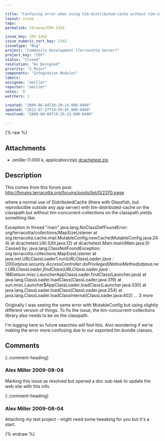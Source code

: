 ```yaml
---

title: "Confusing error when using tim-distributed-cache without tim-concurrent-collections on classpath"
layout: issue
tags: 
permalink: /browse/CDV-1342

issue_key: CDV-1342
issue_numeric_sort_key: 1342
issuetype: "Bug"
project: "Community Development (Terracotta Server)"
project_key: "CDV"
status: "Closed"
resolution: "As Designed"
priority: "2 Major"
components: "Integration Modules"
labels: 
assignee: "amiller"
reporter: "amiller"
votes:  0
watchers: 1

created: "2009-08-04T10:20:14.000-0400"
updated: "2012-07-27T19:59:45.000-0400"
resolved: "2009-08-04T10:35:15.000-0400"

---
```




{% raw %}


## Attachments
  
* <em>amiller</em> (1.000 k, application/zip) [dcachetest.zip](/attachments/CDV/CDV-1342/dcachetest.zip)
  



## Description

<div markdown="1" class="description">

This comes from this forum post:
http://forums.terracotta.org/forums/posts/list/0/2370.page

where a normal use of DistributedCache (there with Glassfish, but reproducible outside any app server) with tim-distributed-cache on the classpath but without tim-concurrent-collections on the classpath yields something like: 

Exception in thread "main" java.lang.NoClassDefFoundError: org/terracotta/collections/MapSizeListener
        at org.terracotta.cache.impl.MutableConfig.newCache(MutableConfig.java:244)
        at dcachetest.Util.<init>(Util.java:12)
        at dcachetest.Main.main(Main.java:5)
Caused by: java.lang.ClassNotFoundException: org.terracotta.collections.MapSizeListener
        at java.net.URLClassLoader$1.run(URLClassLoader.java:200)
        at java.security.AccessController.doPrivileged(Native Method)
        at java.net.URLClassLoader.findClass(URLClassLoader.java:188)
        at sun.misc.Launcher$AppClassLoader.findClass(Launcher.java)
        at java.lang.ClassLoader.loadClass(ClassLoader.java:319)
        at sun.misc.Launcher$AppClassLoader.loadClass(Launcher.java:330)
        at java.lang.ClassLoader.loadClass(ClassLoader.java:254)
        at java.lang.ClassLoader.loadClassInternal(ClassLoader.java:402)
        ... 3 more

Originally I was seeing the same error with MutableConfig but using slightly different version of things.  To fix the issue, the tim-concurrent-collections library also needs to be on the classpath.

I'm logging here so future searches will find this.  Also wondering if we're making the error more confusing due to our exported tim bundle classes.

</div>

## Comments


{:.comment-heading}
### **Alex Miller** <span class="date">2009-08-04</span>

<div markdown="1" class="comment">

Marking this issue as resolved but opened a doc sub-task to update the web site with this info.

</div>


{:.comment-heading}
### **Alex Miller** <span class="date">2009-08-04</span>

<div markdown="1" class="comment">

Attaching my test project - might need some tweaking for you but it's a start.

</div>



{% endraw %}
